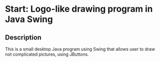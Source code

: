 # Start: Logo-like drawing program in Java Swing

## Description
This is a small desktop Java program using Swing that allows user to draw not complicated pictures, using JButtons.
